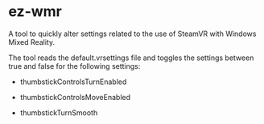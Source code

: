# ez-wmr
A tool to quickly alter settings related to the use of SteamVR with Windows Mixed Reality.

The tool reads the default.vrsettings file and toggles the settings 
between true and false for the following settings:

- thumbstickControlsTurnEnabled

- thumbstickControlsMoveEnabled

- thumbstickTurnSmooth
